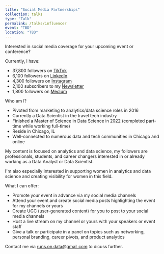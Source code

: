```yaml
---
title: "Social Media Partnerships"
collection: talks
type: "Talk"
permalink: /talks/influencer
event: "TBD"
location: "TBD"
---
```


Interested in social media coverage for your upcoming event or conference? 

Currently, I have: 
- 37,800 followers on [TikTok](https://www.tiktok.com/@data_storyteller)
- 6,100 followers on [LinkedIn](https://www.linkedin.com/in/magwolff/)
- 4,300 followers on [Instagram](https://www.instagram.com/data.story.teller)
- 2,100 subscribers to my [Newsletter](https://datastoryteller.substack.com/)
- 1,800 followers on [Medium](https://data-storyteller.medium.com/)

Who am I?
- Pivoted from marketing to analytics/data science roles in 2016
- Currently a Data Scientist in the travel tech industry
- Finished a Master of Science in Data Science in 2022 (completed part-time while working full-time)
- Reside in Chicago, IL
- Well-connected to numerous data and tech communities in Chicago and online

My content is focused on analytics and data science, my followers are professionals, students, and career changers interested in or already working as a Data Analyst or Data Scientist. 

I'm also especially interested in supporting women in analytics and data science and creating visibility for women in this field. 

What I can offer: 
- Promote your event in advance via my social media channels 
- Attend your event and create social media posts highlighting the event for my channels or yours 
- Create UGC (user-generated content) for you to post to your social media channels  
- Host a live stream on my channel or yours with your speakers or event staff
- Give a talk or participate in a panel on topics such as networking, personal branding, career pivots, and product analytics

Contact me via [runs.on.data@gmail.com](mailto:runs.on.data@gmail.com) to dicuss further. 
